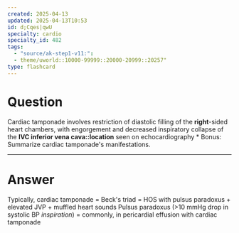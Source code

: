 ```yaml
---
created: 2025-04-13
updated: 2025-04-13T10:53
id: d;Cqes|qwU
specialty: cardio
specialty_id: 482
tags:
  - "source/ak-step1-v11:": 
  - theme/uworld::10000-99999::20000-20999::20257"
type: flashcard
---
```


# Question
Cardiac tamponade involves restriction of diastolic filling of the **right**-sided heart chambers, with engorgement and decreased inspiratory collapse of the **IVC inferior vena cava::location** seen on echocardiography  * Bonus: Summarize cardiac tamponade's manifestations.

---

# Answer
Typically, cardiac tamponade = Beck's triad = HOS with pulsus paradoxus + elevated JVP + muffled heart sounds  Pulsus paradoxus (>10 mmHg drop in systolic BP *inspiration*) = commonly, in pericardial effusion with cardiac tamponade